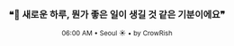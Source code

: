 <div align="center">

<br>

<h3>❝🌱 새로운 하루, 뭔가 좋은 일이 생길 것 같은 기분이에요❞</h3>

<sub>06:00 AM • Seoul ☀️ • by CrowRish</sub>

<br>

</div>